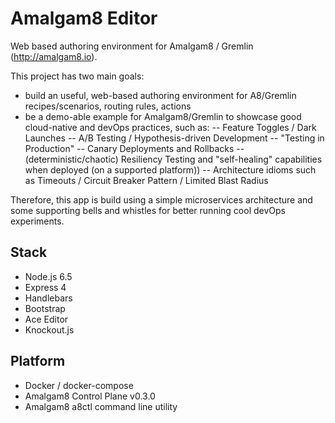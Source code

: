 # Amalgam8 Editor
Web based authoring environment for Amalgam8 / Gremlin (http://amalgam8.io).

This project has two main goals:
- build an useful, web-based authoring environment for A8/Gremlin recipes/scenarios, routing rules, actions
- be a demo-able example for Amalgam8/Gremlin to showcase good cloud-native and devOps practices, such as:
    -- Feature Toggles / Dark Launches
    -- A/B Testing / Hypothesis-driven Development
    -- "Testing in Production"
    -- Canary Deployments and Rollbacks
    -- (deterministic/chaotic) Resiliency Testing and "self-healing" capabilities when deployed (on a supported platform))
    -- Architecture idioms such as Timeouts / Circuit Breaker Pattern / Limited Blast Radius

Therefore, this app is build using a simple microservices architecture and some supporting bells and whistles 
for better running cool devOps experiments.

## Stack
 - Node.js 6.5
 - Express 4
 - Handlebars
 - Bootstrap
 - Ace Editor
 - Knockout.js

## Platform
 - Docker / docker-compose
 - Amalgam8 Control Plane v0.3.0
 - Amalgam8 a8ctl command line utility
 





